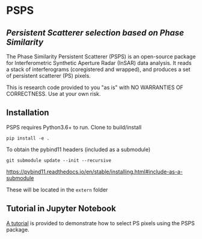 # PSPS
## _Persistent Scatterer selection based on Phase Similarity_
The Phase Similarity Persistent Scatterer (PSPS) is an open-source package for Interferometric Synthetic Aperture Radar (InSAR) data analysis. It reads a stack of interferograms (coregistered and wrapped), and produces a set of persistent scatterer (PS) pixels.

This is research code provided to you "as is" with NO WARRANTIES OF CORRECTNESS. Use at your own risk.

## Installation
PSPS requires Python3.6+ to run.
Clone to build/install
```
pip install -e .
```
To obtain the pybind11 headers (included as a submodule)

`git submodule update --init --recursive`

https://pybind11.readthedocs.io/en/stable/installing.html#include-as-a-submodule

These will be located in the `extern` folder

## Tutorial in Jupyter Notebook
[A tutorial](tests/tutorial.ipynb) is provided to demonstrate how to select PS pixels using the PSPS package.
